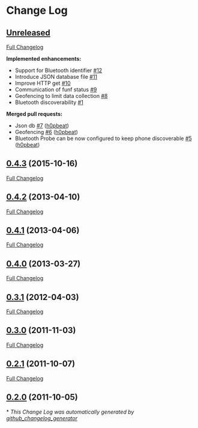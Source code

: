 # Change Log

## [Unreleased](https://github.com/OpenSensing/funf-core-android/tree/HEAD)

[Full Changelog](https://github.com/OpenSensing/funf-core-android/compare/0.4.3...HEAD)

**Implemented enhancements:**

- Support for Bluetooth identifier [\#12](https://github.com/OpenSensing/funf-core-android/issues/12)
- Introduce JSON database file [\#11](https://github.com/OpenSensing/funf-core-android/issues/11)
- Improve HTTP get [\#10](https://github.com/OpenSensing/funf-core-android/issues/10)
- Communication of funf status [\#9](https://github.com/OpenSensing/funf-core-android/issues/9)
- Geofencing to limit data collection [\#8](https://github.com/OpenSensing/funf-core-android/issues/8)
- Bluetooth discoverability [\#1](https://github.com/OpenSensing/funf-core-android/issues/1)

**Merged pull requests:**

- Json db [\#7](https://github.com/OpenSensing/funf-core-android/pull/7) ([h0pbeat](https://github.com/h0pbeat))
- Geofencing [\#6](https://github.com/OpenSensing/funf-core-android/pull/6) ([h0pbeat](https://github.com/h0pbeat))
- Bluetooth Probe can be now configured to keep phone discoverable [\#5](https://github.com/OpenSensing/funf-core-android/pull/5) ([h0pbeat](https://github.com/h0pbeat))

## [0.4.3](https://github.com/OpenSensing/funf-core-android/tree/0.4.3) (2015-10-16)
[Full Changelog](https://github.com/OpenSensing/funf-core-android/compare/0.4.2...0.4.3)

## [0.4.2](https://github.com/OpenSensing/funf-core-android/tree/0.4.2) (2013-04-10)
[Full Changelog](https://github.com/OpenSensing/funf-core-android/compare/0.4.1...0.4.2)

## [0.4.1](https://github.com/OpenSensing/funf-core-android/tree/0.4.1) (2013-04-06)
[Full Changelog](https://github.com/OpenSensing/funf-core-android/compare/0.4.0...0.4.1)

## [0.4.0](https://github.com/OpenSensing/funf-core-android/tree/0.4.0) (2013-03-27)
[Full Changelog](https://github.com/OpenSensing/funf-core-android/compare/0.3.1...0.4.0)

## [0.3.1](https://github.com/OpenSensing/funf-core-android/tree/0.3.1) (2012-04-03)
[Full Changelog](https://github.com/OpenSensing/funf-core-android/compare/0.3.0...0.3.1)

## [0.3.0](https://github.com/OpenSensing/funf-core-android/tree/0.3.0) (2011-11-03)
[Full Changelog](https://github.com/OpenSensing/funf-core-android/compare/0.2.1...0.3.0)

## [0.2.1](https://github.com/OpenSensing/funf-core-android/tree/0.2.1) (2011-10-07)
[Full Changelog](https://github.com/OpenSensing/funf-core-android/compare/0.2.0...0.2.1)

## [0.2.0](https://github.com/OpenSensing/funf-core-android/tree/0.2.0) (2011-10-05)


\* *This Change Log was automatically generated by [github_changelog_generator](https://github.com/skywinder/Github-Changelog-Generator)*